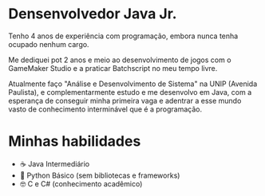 # Densenvolvedor Java Jr. #
Tenho 4 anos de experiência com programação, embora nunca tenha ocupado nenhum cargo.

Me dediquei pot 2 anos e meio ao desenvolvimento de jogos com o GameMaker Studio e a praticar Batchscript no meu tempo livre.

Atualmente faço "Análise e Desenvolvimento de Sistema" na UNIP (Avenida Paulista), e complementarmente estudo e me desenvolvo em Java, com a esperança de conseguir minha primeira vaga e adentrar a esse mundo vasto de conhecimento interminável que é a programação.

# Minhas habilidades #
  - ☕ Java Intermediário
  - 🐍 Python Básico (sem bibliotecas e frameworks)
  - 🤓 C e C# (conhecimento acadêmico)
